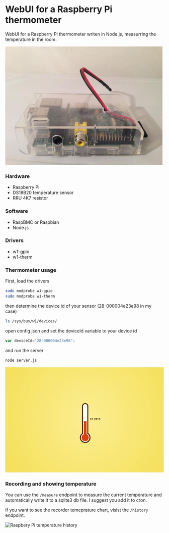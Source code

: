 WebUI for a Raspberry Pi thermometer 
===============

WebUI for a Raspberry Pi thermometer writen in Node.js, measurring the temperature in the room.

![Raspberry Pi with the sensor](https://github.com/igorkulman/rpi-thermometer/raw/readme/rpib.png)

### Hardware

* Raspberry Pi
* DS18B20 temperature sensor
* RRU 4K7 resistor

### Software

* RaspBMC or Raspbian
* Node.js

### Drivers

* w1-gpio
* w1-therm

### Thermometer usage

First, load the drivers

```bash
sudo modprobe w1-gpio  
sudo modprobe w1-therm
```

then determine the device id of your sensor (28-000004e23e98 in my case) 

```bash
ls /sys/bus/w1/devices/   
```

open config.json and set the deviceId variable to your device id

```javascript
var deviceId="28-000004e23e98";
```

and run the server

```bash
node server.js
```

![Raspberry Pi temperature](https://github.com/igorkulman/rpi-thermometer/raw/readme/rpi.png)

### Recording and showing temperature

You can use the `/measure` endpoint to measure the current temperature and automatically write it to a sqlite3 db file. I suggest you add it to cron.

If you want to see the recorder temeprature chart, visist the `/history` endpoint.

![Raspbery Pi temperature history](https://github.com/igorkulman/rpi-thermometer/raw/readme/rpitemp.pngg)
